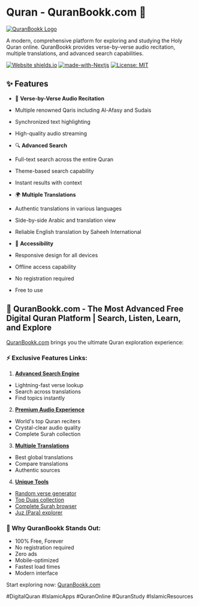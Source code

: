 # Quran - QuranBookk.com 📖 

[![QuranBookk Logo](https://www.quranbookk.com/apple-touch-icon.png)](https://www.quranbookk.com/)

A modern, comprehensive platform for exploring and studying the Holy Quran online. QuranBookk provides verse-by-verse audio recitation, multiple translations, and advanced search capabilities.

[![Website shields.io](https://img.shields.io/website-up-down-green-red/http/quranbookk.com.svg)](http://quranbookk.com/)
[![made-with-Nextjs](https://img.shields.io/badge/Made%20with-Next.js-1f425f.svg)](https://nextjs.org/)
[![License: MIT](https://img.shields.io/badge/License-MIT-yellow.svg)](https://opensource.org/licenses/MIT)

## ✨ Features

- 🎯 **Verse-by-Verse Audio Recitation**
 - Multiple renowned Qaris including Al-Afasy and Sudais
 - Synchronized text highlighting
 - High-quality audio streaming

- 🔍 **Advanced Search**
 - Full-text search across the entire Quran
 - Theme-based search capability
 - Instant results with context

- 🌍 **Multiple Translations**
 - Authentic translations in various languages
 - Side-by-side Arabic and translation view
 - Reliable English translation by Saheeh International

- 📱 **Accessibility**
 - Responsive design for all devices
 - Offline access capability
 - No registration required
 - Free to use

## 🌟 QuranBookk.com - The Most Advanced Free Digital Quran Platform | Search, Listen, Learn, and Explore

[QuranBookk.com](https://quranbookk.com) brings you the ultimate Quran exploration experience:

### ⚡️ Exclusive Features Links:

1. **[Advanced Search Engine](https://quranbookk.com/quran/search/)**
- Lightning-fast verse lookup
- Search across translations
- Find topics instantly

2. **[Premium Audio Experience](https://quranbookk.com/quran/audio/)**
- World's top Quran reciters
- Crystal-clear audio quality
- Complete Surah collection

3. **[Multiple Translations](https://quranbookk.com/quran/translations/)**
- Best global translations
- Compare translations
- Authentic sources

4. **[Unique Tools](https://quranbookk.com)**
- [Random verse generator](https://quranbookk.com/quran/random-ayah/english_saheeh)
- [Top Duas collection](https://quranbookk.com/quran/ayats/)
- [Complete Surah browser](https://quranbookk.com/quran/surahs/)
- [Juz (Para) explorer](https://quranbookk.com/quran/juzs/)

### 🚀 Why QuranBookk Stands Out:
- 100% Free, Forever
- No registration required
- Zero ads
- Mobile-optimized
- Fastest load times
- Modern interface

Start exploring now: [QuranBookk.com](https://quranbookk.com)

#DigitalQuran #IslamicApps #QuranOnline #QuranStudy #IslamicResources

